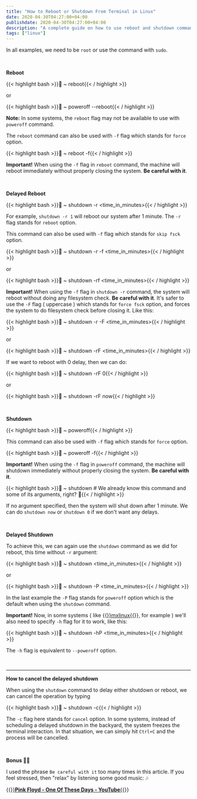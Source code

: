 ```yaml
---
title: "How to Reboot or Shutdown From Terminal in Linux"
date: 2020-04-30T04:27:00+04:00
publishdate: 2020-04-30T04:27:00+04:00
description: "A complete guide on how to use reboot and shutdown commands in Linux."
tags: ["linux"]
---
```


In all examples, we need to be `root` or use the command with `sudo`.

&nbsp;

**Reboot**

{{< highlight bash >}}🚀 ~ reboot{{< / highlight >}}

or

{{< highlight bash >}}🚀 ~ poweroff --reboot{{< / highlight >}} 

**Note:** In some systems, the `reboot` flag may not be available to use with `poweroff` command. 

The `reboot` command can also be used with `-f` flag which stands for `force` option.

{{< highlight bash >}}🚀 ~ reboot -f{{< / highlight >}}

**Important!** When using the `-f` flag in `reboot` command, the machine will reboot immediately without properly closing the system. **Be careful with it**.

&nbsp;

**Delayed Reboot**

{{< highlight bash >}}🚀 ~ shutdown -r <time_in_minutes>{{< / highlight >}}

For example, `shutdown -r 1` will reboot our system after 1 minute. The `-r` flag stands for `reboot` option.

This command can also be used with `-f` flag which stands for `skip fsck` option.

{{< highlight bash >}}🚀 ~ shutdown -r -f <time_in_minutes>{{< / highlight >}}

or

{{< highlight bash >}}🚀 ~ shutdown -rf <time_in_minutes>{{< / highlight >}}

**Important!** When using the `-f` flag in `shutdown -r` command, the system will reboot without doing any filesystem check. **Be careful with it**. It's safer to use the `-F` flag ( uppercase ) which stands for `force fsck` option, and forces the system to do filesystem check before closing it. Like this:

{{< highlight bash >}}🚀 ~ shutdown -r -F <time_in_minutes>{{< / highlight >}}

or

{{< highlight bash >}}🚀 ~ shutdown -rF <time_in_minutes>{{< / highlight >}}

If we want to reboot with 0 delay, then we can do:

{{< highlight bash >}}🚀 ~ shutdown -rF 0{{< / highlight >}}

or

{{< highlight bash >}}🚀 ~ shutdown -rF now{{< / highlight >}}

&nbsp;

**Shutdown**

{{< highlight bash >}}🚀 ~ poweroff{{< / highlight >}}

This command can also be used with `-f` flag which stands for `force` option.

{{< highlight bash >}}🚀 ~ poweroff -f{{< / highlight >}}

**Important!** When using the `-f` flag in `poweroff` command, the machine will shutdown immediately without properly closing the system. **Be careful with it**.

{{< highlight bash >}}🚀 ~ shutdown # We already know this command and some of its arguments, right? 🙂{{< / highlight >}}

If no argument specified, then the system will shut down after 1 minute. We can do `shutdown now` or `shutdown 0` if we don't want any delays.

&nbsp;

**Delayed Shutdown**

To achieve this, we can again use the `shutdown` command as we did for reboot, this time without `-r` argument:

{{< highlight bash >}}🚀 ~ shutdown <time_in_minutes>{{< / highlight >}}

or

{{< highlight bash >}}🚀 ~ shutdown -P <time_in_minutes>{{< / highlight >}}

In the last example the `-P` flag stands for `poweroff` option which is the default when using the `shutdown` command.

**Important!** Now, in some systems ( like {{<a href="https://mxlinux.org/" target="_blank" rel="noopener noreferrer">}}mxlinux{{</a>}}, for example ) we'll also need to specify `-h` flag for it to work, like this: 

{{< highlight bash >}}🚀 ~ shutdown -hP <time_in_minutes>{{< / highlight >}}

The `-h` flag is equivalent to `--poweroff` option.

&nbsp;
***

**How to cancel the delayed shutdown**

When using the `shutdown` command to delay either shutdown or reboot, we can cancel the operation by typing

{{< highlight bash >}}🚀 ~ shutdown -c{{< / highlight >}}

The `-c` flag here stands for `cancel` option. In some systems, instead of scheduling a delayed shutdown in the backyard, the system freezes the terminal interaction. In that situation, we can simply hit `Ctrl+C` and the process will be cancelled.

&nbsp;

**Bonus 🍭🎈**

I used the phrase `Be careful with it` too many times in this article. If you feel stressed, then "relax" by listening some good music: 🎶

{{<a href="https://youtu.be/48PJGVf4xqk" target="_blank" rel="noopener noreferrer">}}**Pink Floyd - One Of These Days - YouTube**{{</a>}}













